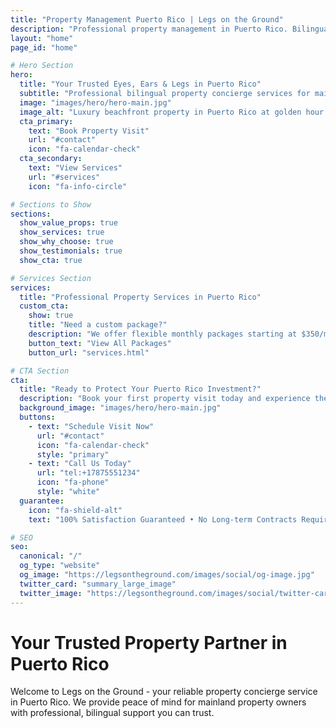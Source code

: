 ```yaml
---
title: "Property Management Puerto Rico | Legs on the Ground"
description: "Professional property management in Puerto Rico. Bilingual service, property check-ins, translation. Trusted by mainland owners. From $100."
layout: "home"
page_id: "home"

# Hero Section
hero:
  title: "Your Trusted Eyes, Ears & Legs in Puerto Rico"
  subtitle: "Professional bilingual property concierge services for mainland owners. Peace of mind for your Puerto Rico investment, starting at just $100 per visit."
  image: "images/hero/hero-main.jpg"
  image_alt: "Luxury beachfront property in Puerto Rico at golden hour sunset, showcasing professional property management services"
  cta_primary:
    text: "Book Property Visit"
    url: "#contact"
    icon: "fa-calendar-check"
  cta_secondary:
    text: "View Services"
    url: "#services"
    icon: "fa-info-circle"

# Sections to Show
sections:
  show_value_props: true
  show_services: true
  show_why_choose: true
  show_testimonials: true
  show_cta: true

# Services Section
services:
  title: "Professional Property Services in Puerto Rico"
  custom_cta:
    show: true
    title: "Need a custom package?"
    description: "We offer flexible monthly packages starting at $350/month"
    button_text: "View All Packages"
    button_url: "services.html"

# CTA Section
cta:
  title: "Ready to Protect Your Puerto Rico Investment?"
  description: "Book your first property visit today and experience the peace of mind you deserve"
  background_image: "images/hero/hero-main.jpg"
  buttons:
    - text: "Schedule Visit Now"
      url: "#contact"
      icon: "fa-calendar-check"
      style: "primary"
    - text: "Call Us Today"
      url: "tel:+17875551234"
      icon: "fa-phone"
      style: "white"
  guarantee:
    icon: "fa-shield-alt"
    text: "100% Satisfaction Guaranteed • No Long-term Contracts Required"

# SEO
seo:
  canonical: "/"
  og_type: "website"
  og_image: "https://legsontheground.com/images/social/og-image.jpg"
  twitter_card: "summary_large_image"
  twitter_image: "https://legsontheground.com/images/social/twitter-card.jpg"
---
```


# Your Trusted Property Partner in Puerto Rico

Welcome to Legs on the Ground - your reliable property concierge service in Puerto Rico. We provide peace of mind for mainland property owners with professional, bilingual support you can trust.

